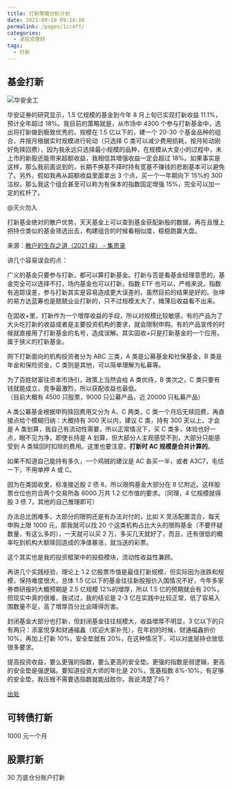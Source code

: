 ```yaml
---
title: 打新策略分析计划
date: 2021-09-10 09:14:10
permalink: /pages/1cc4ff/
categories:
  - 💰投资理财
tags:
  - 打新
---
```


## 基金打新

![华安金工](https://www.jisilu.cn/uploads/questions/20210908/70bfbc4b11b0b7611129671643213d99.png)

华安证券的研究显示，1.5 亿规模的基金到今年 8 月上旬已实现打新收益 11.1%，预计全年超过 18%。我目前的策略就是，从市场中 4300 个参与打新基金中，选出将打新做到极致优秀的，规模在 1.5 亿以下的，建一个 20-30 个基金品种的组合，并按月根据实时规模进行轮动（只选择 C 类可以减少费用损耗，按月轮动刚好免赎回费），因为我永远只选择最小规模的品种，在规模从大变小的过程中，未上市的新股还能带来超额收益，我相信其增强收益一定会超过 18%。如果事实是这样，那么我前面说到的，长期不换基不择时持有宽基不赚钱的悲剧基本可以避免了。另外，假如我再从超额收益里面拿出 3 个点，买一个一年期向下 15%的 300 沽权，那么我这个组合甚至可以称为有保本的指数固定增强 15%，完全可以加一定的杠杆了。

@灭火勿入

打新基金绝对的散户优势，天天基金上可以查到基金获配新股的数据，再在且慢上把持仓类似的基金筛选出去，构建组合的时候看相似度，稳稳跑赢大盘。

来源：[散户的生存之道（2021 续） - 集思录](https://www.jisilu.cn/question/436650)

讲几个容易误会的点：
  
广义的基金只要参与打新，都可以算打新基金。打新与否是看基金经理意愿的，基金完全可以选择不打，场内基金也可以打新，指数 ETF 也可以，严格来说，指数有追踪误差，参与打新其实是容易造成更大误差的，虽然目前的结果是好的。张坤的易方达蓝筹也是兢兢业业打新的，只不过规模太大了，摊薄后收益看不出来。  
  
在固收+里，打新作为一个增厚收益的手段，所以对规模比较敏感，有的产品为了大头吃打新的收益或者是主要投资机构的要求，就会限制申购。有的产品宣传的时候就直接用了打新基金的名号，造成误解。其实固收+只是打新基金的一个应用，属于狭义的打新基金。  
  
网下打新面向的机构投资者分为 ABC 三类，A 类是公募基金和社保基金，B 类是年金和保险资金，C 类则是其他，可以简单理解为私募等。  
  
为了百姓财富往资本市场引，政策上当然会给 A 类优待，B 类次之，C 类只要有钱就能成立，竞争最激烈，所以获配收益也最低。  
（目前大概有 4500 只股票，9000 只公募产品，近 20000 只私募产品）  
  
A 类公募基金根据申购赎回费用又分为 A、C 两类，C 类一个月后无赎回费，再直接点给个模糊归纳：大概持有 300 天以内，建议 C 类，持有 300 天以上，才会是 A 类划算，我自己有流动性需要，所以正常情况下，买 C 类多，体验也好一点，眼不见为净，即使长持是 A 划算，但大部分人主观感受不到，大部分只能感受到 A 类赎回时扣除的费用。这里也要注意，**打新时 AC 规模是合并计算的**。  
  
如果不知道自己能持有多久，一个鸡贼的建议是 AC 各买一半，或者 A3C7，毛估一下，不用单押 A 或 C。  
  
因为在类固收里，标准接近股 2 债 8，所以限购基金大部分在 8 亿附近。这样股票仓位也符合两个交易所各 6000 万共 1.2 亿市值的要求。（同理，4 亿规模就得股 3 债 7，其他的自己推理即可）  
  
办法总比困难多，大部分的限购还是有办法对付的，比如 X 灵活配置混合，每天申购上限 1000 元，那我就可以找 20 个这类机构占比大头的限购基金（不要怀疑数量，有这么多的），一天就可以买 2 万，多买几天就好了，而且，还有很低的概率吃到机构大额赎回造成的净值暴涨，就当送的彩票。  
  
这个其实也是我的投资框架中的投稳模块，流动性收益性兼顾。  
  
再讲几个实践经验，理论上 1.2 亿股票市值是最佳打新规模，但实际因为涨跌和规模，保持难度很大，总体 1.5 亿以下的基金往往新股报价入围情况不好，今年多家券商研报的大概预期是 2.5 亿规模 12%的增厚，所以 1.5 亿的预期就会有 20%，但现实中真的很难，我试过，我的结论是 2-3 亿在实践中比较正常，低了容易入围数量不足，高了增厚百分比会降得厉害。  
  
封闭基金大部分也打新，但封闭基金往往规模大，收益增厚不明显，3 亿以下的只有两只：添富悦享和财通福鑫（欢迎大家补充），在年初的时候，财通福鑫折价 10%，再加上打新 10%，安全垫就有 20%，在这种情况下，可以对底层持仓放低很多要求。  
  
提高投资收益，要么更强的指数，要么更高的安全垫。更强的指数是弱逻辑，更高的安全垫是强逻辑。要知道投资大师的年化是 20%，宽基指数 8%-10%，有足够的安全垫，我压根不需要选指数就能战胜你，我说清楚了吗？  

[出处](https://www.jisilu.cn/question/407312?fromuid=329511&answer_id=3886282&single=true)

## 可转债打新

1000 元一个月

## 股票打新

30 万底仓分账户打新